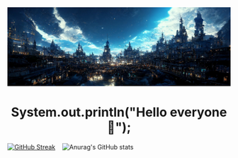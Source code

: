 <img src="https://github.com/Lawhoer/Lawhoer/blob/main/wsdfwef.jfif"> 
<h1 align="center"> System.out.println("Hello everyone 👋"); </h1>

   [![GitHub Streak](https://streak-stats.demolab.com?user=Lawhoer&theme=dracula)](https://git.io/streak-stats)
   &nbsp;&nbsp;
   ![Anurag's GitHub stats](https://github-readme-stats.vercel.app/api?username=Lawhoer&show_icons=true&theme=dracula)





